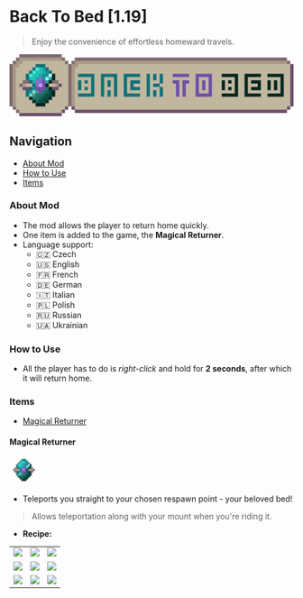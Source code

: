 
# Back To Bed [1.19]

> Enjoy the convenience of effortless homeward travels.

<p align="center">
  <img src="https://github.com/BaKYCoder/BackToBed/blob/1.19/src/main/resources/backtobed_logo.png" width="650" alt="Mod Logo">
</p>

## Navigation

* [About Mod](#about-mod)
* [How to Use](#how-to-use)
* [Items](#items)

### About Mod

* The mod allows the player to return home quickly.
* One item is added to the game, the **Magical Returner**.
* Language support:
	* :czech_republic: Czech
	* :us: English
	* :fr: French
	* :de: German
	* :it: Italian
	* :poland: Polish
	* :ru: Russian
	* :ukraine: Ukrainian

### How to Use

* All the player has to do is *right-click* and hold for **2 seconds**, after which it will return home.

### Items

* [Magical Returner](#magical-returner)

#### Magical Returner

<img src="https://github.com/BaKYCoder/BackToBed/blob/1.19/src/main/resources/assets/backtobed/textures/item/magical_returner.png" height="48x" alt="item_icon">

* Teleports you straight to your chosen respawn point - your beloved bed!

> Allows teleportation along with your mount when you're riding it.

* **Recipe:**

|       |       |       |
|:-----:|:-----:|:-----:|
| <img src="https://static.wikia.nocookie.net/minecraft_gamepedia/images/9/9e/Barrier_%28held%29_JE2_BE2.png/revision/latest?cb=20221216145252" height="32px"> | <img src="https://static.wikia.nocookie.net/minecraft_gamepedia/images/a/ab/Diamond_JE3_BE3.png/revision/latest?cb=20200325185152" height="32px"> | <img src="https://static.wikia.nocookie.net/minecraft_gamepedia/images/9/9e/Barrier_%28held%29_JE2_BE2.png/revision/latest?cb=20221216145252" height="32px"> |
| <img src="https://static.wikia.nocookie.net/minecraft_ru_gamepedia/images/b/bb/%D0%9C%D0%B5%D0%BC%D0%B1%D1%80%D0%B0%D0%BD%D0%B0_%D1%84%D0%B0%D0%BD%D1%82%D0%BE%D0%BC%D0%B0.png/revision/latest?cb=20190424180723" height="32px"> | <img src="https://static.wikia.nocookie.net/minecraft_gamepedia/images/6/61/Amethyst_Shard_JE2_BE1.png/revision/latest?cb=20201111173100" height="32px"> | <img src="https://static.wikia.nocookie.net/minecraft_ru_gamepedia/images/b/bb/%D0%9C%D0%B5%D0%BC%D0%B1%D1%80%D0%B0%D0%BD%D0%B0_%D1%84%D0%B0%D0%BD%D1%82%D0%BE%D0%BC%D0%B0.png/revision/latest?cb=20190424180723" height="32px"> |
| <img src="https://static.wikia.nocookie.net/minecraft_gamepedia/images/9/9e/Barrier_%28held%29_JE2_BE2.png/revision/latest?cb=20221216145252" height="32px"> | <img src="https://static.wikia.nocookie.net/minecraft_gamepedia/images/f/f6/Ender_Pearl_JE3_BE2.png/revision/latest?cb=20200512195721" height="32px"> | <img src="https://static.wikia.nocookie.net/minecraft_gamepedia/images/9/9e/Barrier_%28held%29_JE2_BE2.png/revision/latest?cb=20221216145252" height="32px"> |
